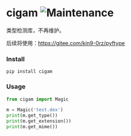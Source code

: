 cigam ![Maintenance](https://img.shields.io/maintenance/no/2021?style=for-the-badge)
===================

类型检测库，不再维护。

后续将使用：https://gitee.com/kin9-0rz/pyftype

### Install

```
pip install cigam
```

### Usage

```python
from cigam import Magic

m = Magic('test.dex')
print(m.get_type())
print(m.get_extension())
print(m.get_mime())
```

